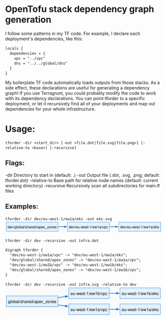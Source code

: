 # OpenTofu stack dependency graph generation
I follow some patterns in my TF code. For example, I declare each deployment's dependencies, like this:

```
locals {
  dependencies = {
    vpc = "../vpc"
    dns = "../../global/dns"
  }
}
```

My boilerplate TF code automatically loads outputs from those stacks. As a side effect, these declarations are useful for generating a dependency graph! If you use Terragrunt, you could probably modify the code to work with its dependency declarations. You can point tforder to a specific deployment, or let it recursively find all of your deployments and map out dependencies for your whole infrastructure.

# Usage:
```
tforder -dir <start_dir> [-out <file.dot|file.svg|file.png>] [-relative-to <base>] [-recursive]
```

## Flags:
  -dir           Directory to start in (default: .)
  -out           Output file (.dot, .svg, .png; default: tforder.dot)
  -relative-to   Base path for relative node names (default: current working directory)
  -recursive     Recursively scan all subdirectories for main.tf files

## Examples:
`tforder -dir dev/eu-west-1/ew1a/eks -out eks.svg`
![graph.svg](https://github.com/raffraffraff/tforder/blob/main/example/graph.svg?raw=true)

`tforder -dir dev -recursive -out infra.dot`
```
digraph tforder {
  "dev/eu-west-1/ew1a/vpc" -> "dev/eu-west-1/ew1a/eks";
  "dev/global/shared/apex_zones" -> "dev/eu-west-1/ew1a/vpc";
  "dev/eu-west-1/ew1b/vpc" -> "dev/eu-west-1/ew1b/eks";
  "dev/global/shared/apex_zones" -> "dev/eu-west-1/ew1b/vpc";
}
```

`tforder -dir dev -recursive -out infra.svg -relative-to dev`
![infra.svg](https://github.com/raffraffraff/tforder/blob/main/example/infra.svg?raw=true)

